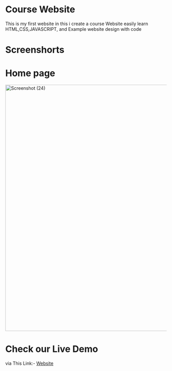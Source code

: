 # Course Website
This is my first website 
in this i create a course Website easily learn HTML,CSS,JAVASCRIPT, and Example website design with code 

# Screenshorts

# Home page
<img width="1366" height="768" alt="Screenshot (24)" src="https://github.com/user-attachments/assets/30126f84-0622-4e02-9a65-b6c7311a9198" />

# Check our Live Demo 
via This Link:- [Website](https://first-website-delta-ebon.vercel.app/)
